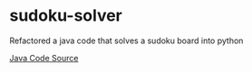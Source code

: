 # sudoku-solver
Refactored a java code that solves a sudoku board into python

[Java Code Source](https://www.youtube.com/watch?v=mcXc8Mva2bA)
